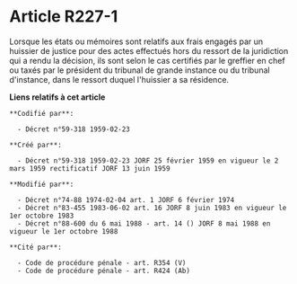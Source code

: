 # Article R227-1

Lorsque les états ou mémoires sont relatifs aux frais engagés par un huissier de justice pour des actes effectués hors du
ressort de la juridiction qui a rendu la décision, ils sont selon le cas certifiés par le greffier en chef ou taxés par le
président du tribunal de grande instance ou du tribunal d'instance, dans le ressort duquel l'huissier a sa résidence.

**Liens relatifs à cet article**

	**Codifié par**:

	  - Décret n°59-318 1959-02-23

	**Créé par**:

	  - Décret n°59-318 1959-02-23 JORF 25 février 1959 en vigueur le 2 mars 1959 rectificatif JORF 13 juin 1959

	**Modifié par**:

	  - Décret n°74-88 1974-02-04 art. 1 JORF 6 février 1974
	  - Décret n°83-455 1983-06-02 art. 16 JORF 8 juin 1983 en vigueur le 1er octobre 1983
	  - Décret n°88-600 du 6 mai 1988 - art. 14 () JORF 8 mai 1988 en vigueur le 1er octobre 1988

	**Cité par**:

	  - Code de procédure pénale - art. R354 (V)
	  - Code de procédure pénale - art. R424 (Ab)
